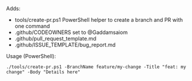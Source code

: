 Adds:
- tools/create-pr.ps1 PowerShell helper to create a branch and PR with one command
- .github/CODEOWNERS set to @Gaddamsaiom
- .github/pull_request_template.md
- .github/ISSUE_TEMPLATE/bug_report.md

Usage (PowerShell):
```
./tools/create-pr.ps1 -BranchName feature/my-change -Title "feat: my change" -Body "Details here"
```
